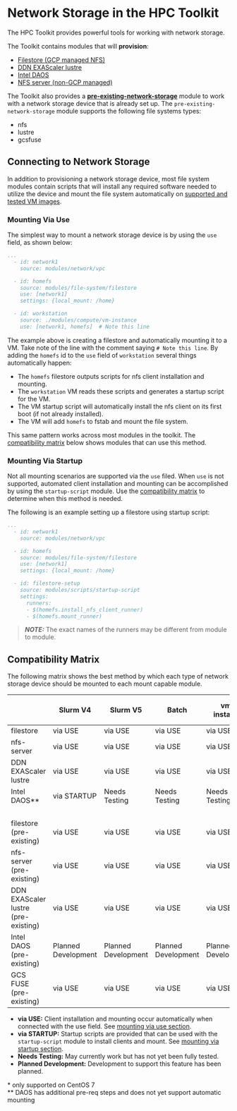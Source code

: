 # Network Storage in the HPC Toolkit

The HPC Toolkit provides powerful tools for working with network
storage.

The Toolkit contains modules that will **provision**:

- [Filestore (GCP managed NFS)][filestore]
- [DDN EXAScaler lustre][ddn-exascaler]
- [Intel DAOS][intel-daos]
- [NFS server (non-GCP managed)][nfs-server]

The Toolkit also provides a **[pre-existing-network-storage]** module to work
with a network storage device that is already set up. The
`pre-existing-network-storage` module supports the following file systems types:

- nfs
- lustre
- gcsfuse

## Connecting to Network Storage

In addition to provisioning a network storage device, most file system modules
contain scripts that will install any required software needed to utilize the
device and mount the file system automatically on
[supported and tested VM images](./vm-images.md).

### Mounting Via Use

The simplest way to mount a network storage device is by using the `use` field,
as shown below:

```yaml
...
  - id: network1
    source: modules/network/vpc

  - id: homefs
    source: modules/file-system/filestore
    use: [network1]
    settings: {local_mount: /home}

  - id: workstation
    source: ./modules/compute/vm-instance
    use: [network1, homefs]  # Note this line
```

The example above is creating a filestore and automatically mounting it to a VM.
Take note of the line with the comment saying `# Note this line`. By adding the
`homefs` id to the `use` field of `workstation` several things automatically
happen:

- The `homefs` filestore outputs scripts for nfs client installation and
  mounting.
- The `workstation` VM reads these scripts and generates a startup script for
  the VM.
- The VM startup script will automatically install the nfs client on its first
  boot (if not already installed).
- The VM will add `homefs` to fstab and mount the file system.

This same pattern works across most modules in the toolkit. The
[compatibility matrix](#compatibility-matrix) below shows modules that can use
this method.

### Mounting Via Startup

Not all mounting scenarios are supported via the `use` filed. When `use` is not
supported, automated client installation and mounting can be accomplished by
using the `startup-script` module. Use the
[compatibility matrix](#compatibility-matrix) to determine when this method is
needed.

The following is an example setting up a filestore using startup script:

```yaml
...
  - id: network1
    source: modules/network/vpc

  - id: homefs
    source: modules/file-system/filestore
    use: [network1]
    settings: {local_mount: /home}

  - id: filestore-setup
    source: modules/scripts/startup-script
    settings:
      runners:
      - $(homefs.install_nfs_client_runner)
      - $(homefs.mount_runner)
```

> **_NOTE:_** The exact names of the runners may be different from module to
> module.

## Compatibility Matrix

The following matrix shows the best method by which each type of network storage
device should be mounted to each mount capable module.

&nbsp; | Slurm V4 | Slurm V5 | Batch | vm-instance | Packer (client install) | HTCondor\* | PBS Pro\*
-- | -- | -- | -- | -- | -- | -- | --
filestore | via USE | via USE | via USE | via USE | via STARTUP | via USE | via USE
nfs-server | via USE | via USE | via USE | via USE | via STARTUP | via USE | via USE
DDN EXAScaler lustre | via USE | via USE | via USE | via USE | Needs Testing | via USE | via USE
Intel DAOS** | via STARTUP | Needs Testing | Needs Testing | Needs Testing | Needs Testing | Needs Testing | Needs Testing
  |   |   |   |   |   |   |  
filestore (pre-existing) | via USE | via USE | via USE | via USE | via STARTUP | via USE | via USE
nfs-server (pre-existing) | via USE | via USE | via USE | via USE | via STARTUP | via USE | via USE
DDN EXAScaler lustre (pre-existing) | via USE | via USE | via USE | via USE | Needs Testing | via USE | via USE
Intel DAOS (pre-existing) | Planned Development | Planned Development | Planned Development | Planned Development | Planned Development | Planned Development | Planned Development
GCS FUSE (pre-existing) | via USE | via USE | via USE | via USE | via STARTUP | via USE | Needs Testing

- **via USE:** Client installation and mounting occur automatically when
  connected with the use field. See
  [mounting via use section](#mounting-via-use).
- **via STARTUP:** Startup scripts are provided that can be used with the
  `startup-script` module to install clients and mount. See
  [mounting via startup section](#mounting-via-startup).
- **Needs Testing:** May currently work but has not yet been fully tested.
- **Planned Development:** Development to support this feature has been planned.

\* only supported on CentOS 7\
** DAOS has additional pre-req steps and does not yet support automatic mounting

[filestore]: ../modules/file-system/filestore/README.md
[pre-existing-network-storage]: ../modules/file-system/pre-existing-network-storage/README.md
[ddn-exascaler]: ../community/modules/file-system/DDN-EXAScaler/README.md
[intel-daos]: ../community/modules/file-system/Intel-DAOS/README.md
[nfs-server]: ../community/modules/file-system/nfs-server/README.md
